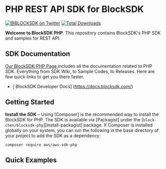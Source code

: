 # PHP REST API SDK for BlockSDK
[![@BLOCKSDK on Twitter](https://img.shields.io/badge/twitter-%40BLOCKSDK-blue.svg)](https://twitter.com/BlockSdk)
[![Total Downloads](https://img.shields.io/packagist/dt/block-chen/blocksdk-php.svg?style=flat)](https://packagist.org/packages/block-chen/blocksdk-php)

__Welcome to BlockSDK PHP__. This repository contains BlockSDK's PHP SDK and samples for REST API.

## SDK Documentation
[ Our BlockSDK-PHP Page ](https://docs.blocksdk.com/) includes all the documentation related to PHP SDK. Everything from SDK Wiki, to Sample Codes, to Releases. Here are few quick links to get you there faster.
* [ BlockSDK Developer Docs] (https://docs.blocksdk.com/)

## Getting Started
**Install the SDK** – Using [Composer] is the recommended way to install the
   BlockSDK for PHP. The SDK is available via [Packagist] under the
   [`block-chen/blocksdk-php`][install-packagist] package. If Composer is installed globally on your system, you can run the following in the base directory of your project to add the SDK as a dependency:
   ```
   composer require aws/aws-sdk-php
   ```

## Quick Examples

